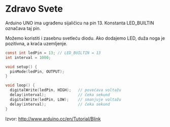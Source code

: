 # Zdravo Svete

Arduino UNO ima ugrađenu sijaličicu na pin 13. Konstanta LED_BUILTIN označava taj pin. 

Možemo koristiti i zasebnu svetleću diodu. Ako dodajemo LED, duža noga je pozitivna, a kraća uzemljenje.

```c
const int ledPin = 13; // LED_BUILTIN = 13
int interval = 1000;

void setup() {
  pinMode(ledPin, OUTPUT);
}

void loop() {
  digitalWrite(ledPin, HIGH);   // povećava voltažu
  delay(interval);              // čeka sekund
  digitalWrite(ledPin, LOW);    // smanjuje voltažu
  delay(interval);              // čeka sekund
}
```

Izvor: http://www.arduino.cc/en/Tutorial/Blink
